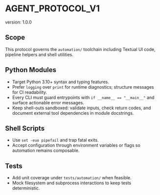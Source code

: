 # AGENT_PROTOCOL_V1

version: 1.0.0

## Scope

This protocol governs the `automation/` toolchain including Textual UI code, pipeline helpers and shell utilities.

## Python Modules

- Target Python 3.10+ syntax and typing features.
- Prefer `logging` over `print` for runtime diagnostics; structure messages for CI readability.
- Every CLI must guard entrypoints with `if __name__ == "__main__"` and surface actionable error messages.
- Keep shell-outs sandboxed: validate inputs, check return codes, and document external tool dependencies in module docstrings.

## Shell Scripts

- Use `set -euo pipefail` and trap fatal exits.
- Accept configuration through environment variables or flags so automation remains composable.

## Tests

- Add unit coverage under `tests/automation/` when feasible.
- Mock filesystem and subprocess interactions to keep tests deterministic.
